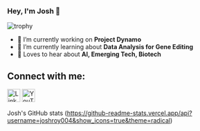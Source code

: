 ### Hey, I'm Josh 👋

![trophy](https://github-profile-trophy.vercel.app/?username=joshroy004)

- 🏫 I’m currently working on **Project Dynamo** 
- 🌱 I’m currently learning about **Data Analysis for Gene Editing**
- 💬 Loves to hear about **AI, Emerging Tech, Biotech**

## Connect with me:
<a href="https://linkedin.com/in/joshroy-teenentrepreneur"><img src="https://upload.wikimedia.org/wikipedia/commons/c/ca/LinkedIn_logo_initials.png" alt="LinkedIn Logo" width="30" style="display: inline;"></a>
<a href="https://www.youtube.com/channel/@TheCapitalTycoonPodcast"><img src="https://upload.wikimedia.org/wikipedia/commons/4/42/YouTube_icon_%282013-2017%29.png" alt="YouTube Logo" width="30" style="display: inline;"></a>

Josh's GitHub stats (https://github-readme-stats.vercel.app/api?username=joshroy004&show_icons=true&theme=radical)
